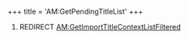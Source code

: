+++
title = 'AM:GetPendingTitleList'
+++

1.  REDIRECT
    [AM:GetImportTitleContextListFiltered](AM:GetImportTitleContextListFiltered "wikilink")
